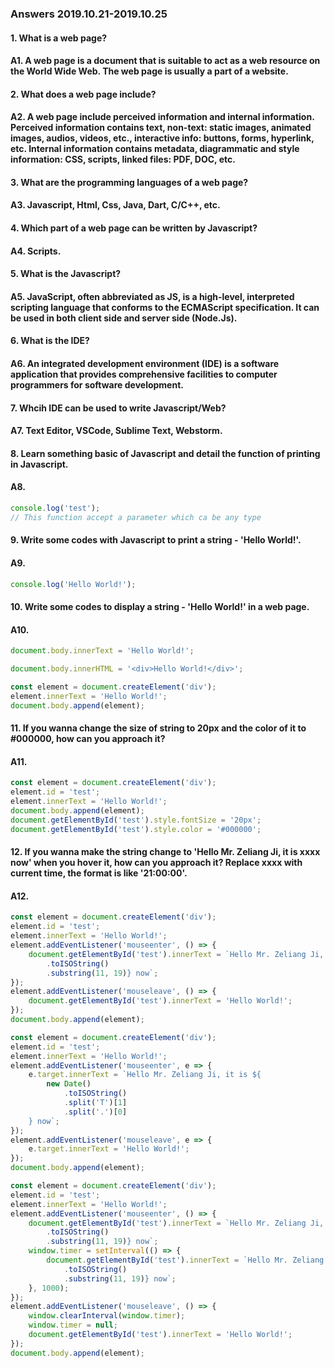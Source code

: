 ### Answers 2019.10.21-2019.10.25

#### 1. What is a web page?

#### A1. A web page is a document that is suitable to act as a web resource on the World Wide Web. The web page is usually a part of a website.

#### 2. What does a web page include?

#### A2. A web page include perceived information and internal information. Perceived information contains text, non-text: static images, animated images, audios, videos, etc., interactive info: buttons, forms, hyperlink, etc. Internal information contains metadata, diagrammatic and style information: CSS, scripts, linked files: PDF, DOC, etc.

#### 3. What are the programming languages of a web page?

#### A3. Javascript, Html, Css, Java, Dart, C/C++, etc.

#### 4. Which part of a web page can be written by Javascript?

#### A4. Scripts.

#### 5. What is the Javascript?

#### A5. JavaScript, often abbreviated as JS, is a high-level, interpreted scripting language that conforms to the ECMAScript specification. It can be used in both client side and server side (Node.Js).

#### 6. What is the IDE?

#### A6. An integrated development environment (IDE) is a software application that provides comprehensive facilities to computer programmers for software development.

#### 7. Whcih IDE can be used to write Javascript/Web?

#### A7. Text Editor, VSCode, Sublime Text, Webstorm.

#### 8. Learn something basic of Javascript and detail the function of printing in Javascript.

#### A8.

```javascript
console.log('test');
// This function accept a parameter which ca be any type
```

#### 9. Write some codes with Javascript to print a string - 'Hello World!'.

#### A9.

```javascript
console.log('Hello World!');
```

#### 10. Write some codes to display a string - 'Hello World!' in a web page.

#### A10.

```javascript
document.body.innerText = 'Hello World!';
```

```javascript
document.body.innerHTML = '<div>Hello World!</div>';
```

```javascript
const element = document.createElement('div');
element.innerText = 'Hello World!';
document.body.append(element);
```

#### 11. If you wanna change the size of string to 20px and the color of it to #000000, how can you approach it?

#### A11.

```javascript
const element = document.createElement('div');
element.id = 'test';
element.innerText = 'Hello World!';
document.body.append(element);
document.getElementById('test').style.fontSize = '20px';
document.getElementById('test').style.color = '#000000';
```

#### 12. If you wanna make the string change to 'Hello Mr. Zeliang Ji, it is xxxx now' when you hover it, how can you approach it? Replace xxxx with current time, the format is like '21:00:00'.

#### A12.

```javascript
const element = document.createElement('div');
element.id = 'test';
element.innerText = 'Hello World!';
element.addEventListener('mouseenter', () => {
    document.getElementById('test').innerText = `Hello Mr. Zeliang Ji, it is ${new Date()
        .toISOString()
        .substring(11, 19)} now`;
});
element.addEventListener('mouseleave', () => {
    document.getElementById('test').innerText = 'Hello World!';
});
document.body.append(element);
```

```javascript
const element = document.createElement('div');
element.id = 'test';
element.innerText = 'Hello World!';
element.addEventListener('mouseenter', e => {
    e.target.innerText = `Hello Mr. Zeliang Ji, it is ${
        new Date()
            .toISOString()
            .split('T')[1]
            .split('.')[0]
    } now`;
});
element.addEventListener('mouseleave', e => {
    e.target.innerText = 'Hello World!';
});
document.body.append(element);
```

```javascript
const element = document.createElement('div');
element.id = 'test';
element.innerText = 'Hello World!';
element.addEventListener('mouseenter', () => {
    document.getElementById('test').innerText = `Hello Mr. Zeliang Ji, it is ${new Date()
        .toISOString()
        .substring(11, 19)} now`;
    window.timer = setInterval(() => {
        document.getElementById('test').innerText = `Hello Mr. Zeliang Ji, it is ${new Date()
            .toISOString()
            .substring(11, 19)} now`;
    }, 1000);
});
element.addEventListener('mouseleave', () => {
    window.clearInterval(window.timer);
    window.timer = null;
    document.getElementById('test').innerText = 'Hello World!';
});
document.body.append(element);
```
